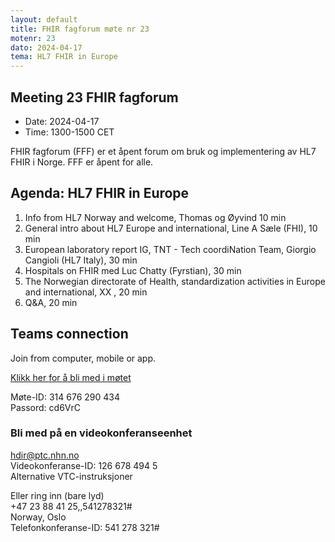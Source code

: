 ```yaml
---
layout: default
title: FHIR fagforum møte nr 23
motenr: 23
dato: 2024-04-17
tema: HL7 FHIR in Europe
---
```


## Meeting 23 FHIR fagforum

* Date: 2024-04-17  
* Time: 1300-1500 CET

FHIR fagforum (FFF) er et åpent forum om bruk og implementering av HL7 FHIR i Norge. FFF er åpent for alle.

## Agenda: HL7 FHIR in Europe  

1. Info from HL7 Norway and welcome, Thomas og Øyvind 10 min  
1. General intro about HL7 Europe and international, Line A Sæle (FHI), 10 min  
1. European laboratory report IG, TNT - Tech coordiNation Team, Giorgio Cangioli (HL7 Italy), 30 min  
1. Hospitals on FHIR med Luc Chatty (Fyrstian), 30 min  
1. The Norwegian directorate of Health, standardization activities in Europe and international, XX , 20 min  
1. Q&A, 20 min

## Teams connection

Join from computer, mobile or app.  

[Klikk her for å bli med i møtet](https://teams.microsoft.com/l/meetup-join/19%3ameeting_MzI2MDRkZDgtMmJhYS00MDM0LWEyN2ItZDMzNTIwZTY0MGZm%40thread.v2/0?context=%7b%22Tid%22%3a%226ba1bd5c-750f-4ad6-aba3-0f95585bc21f%22%2c%22Oid%22%3a%22abb18bf9-9a86-4188-b2d2-7e430cb2f4b5%22%7d)  

Møte-ID: 314 676 290 434  
Passord: cd6VrC  

### Bli med på en videokonferanseenhet  

[hdir@ptc.nhn.no](hdir@ptc.nhn.no)  
Videokonferanse-ID: 126 678 494 5  
Alternative VTC-instruksjoner  

Eller ring inn (bare lyd)  
+47 23 88 41 25,,541278321#  
Norway, Oslo  
Telefonkonferanse-ID: 541 278 321#  
